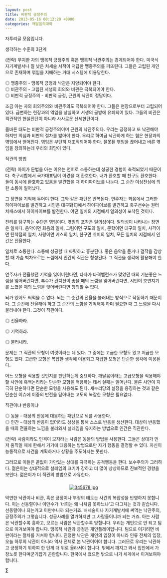 ```yaml
---
layout: post
title: 비판적 긍정주의
date: 2013-05-16 00:12:20 +0900
categories: 깨달음의대화
---
```


  


자투리글 모음입니다. 


  


생각하는 수준의 3단계 


  


(전략) 무지한 자의 맹목적 긍정주의 혹은 맹목적 낙관주의는 경계되어야 한다. 미국식 자기계발서나 질 낮은 처세술 서적이 저급한 맹종주의를 퍼뜨린다. 그들은 고립된 개인으로 존재하며 엮임을 지배하는 거대 시스템에 이용당한다. 



◎ 맹종주의 - 맹목적 긍정과 낙관은 지양되어야 한다.    
◎ 비관주의 - 고립된 서생의 회의와 비관은 극복되어야 한다.    
◎ 비판적 긍정주의 - 비판적 긍정, 근원의 낙관이 정답이다. 


  


조금 아는 자의 회의주의와 비관주의도 극복되어야 한다. 그들은 현장으로부터 고립되어 있다. 급변하는 현장과의 엮임을 상실하고 서생의 골방에 유폐되어 있다. 그들의 비관은 객관적인 현실진단이 아니라 사사로운 신세한탄이다. 


  


올바른 태도는 비판적 긍정주의이며 근원의 낙관주의다. 우리는 긍정하고 또 낙관해야 하지만 의심과 비판의 절차를 밟아야 한다. 우리로 하여금 낙관하게 하는 힘은 현장과의 엮임에서 얻어진다. 엮임은 부단히 재조직되어야 한다. 잘못된 엮임을 끊어내고 바른 엮임을 창의하는데 우리의 희망이 있다. 


  


직관의 방법 


  


(전략) 아이가 문법을 아는 이유는 언어로 소통하는데 성공한 경험이 축적되었기 때문이다. 축구시합에서 국가대표팀이 이겼을 때 환호한다. 내가 환호할 때 친구도 환호한다. 둘이 동시에 환호하고 있음을 발견했을 때 하이파이브를 나눈다. 그 순간 이심전심에 의한 소통이 일어났다. 


  


그 장면을 기억해 두어야 한다. 그와 같은 패턴은 반복된다. 연주자는 화음에서 그러한 하이파이브를 발견하고 시인은 대구對句에서 하이파이브를 발견하고 축구선수는 원터치패스에서 하이파이브를 발견한다. 어떤 일치의 지점에서 일의성이 포착된 것이다. 


  


진리를 탐구하는 수단은 엮임이다. 엮임의 포착은 일의성이다. 일의성이 나타나는 장면은 일치다. 음악이면 화음의 일치, 그림이면 구도의 일치, 문학이면 대구의 일치, 사격이면 탄착점의 일치, 사랑이면 키스의 일치, 친구면 취미의 일치, 모든 일치의 지점에서 인간은 전율한다. 


  


일치로 소통한다. 소통에 성공할 때 짜릿하고 흥분된다. 좋은 음악을 듣거나 걸작을 감상할 때 가슴 벅차오르는 느낌에서 인간의 직관은 형성된다. 그 직관을 생각에 활용해야 한다. 


  


연주자가 전율했던 기억을 잊어버린다면, 타자가 타격밸런스가 맞았던 때의 기분좋은 느낌을 잊어버린다면, 투수가 컨디션이 좋을 때의 느낌을 잊어버린다면, 시인이 호연지기를 느꼈을 때의 느낌을 잊어버린다면 창의할 수 없다. 


  


뇌가 있어도 써먹을 수 없다. 뇌는 그 순간의 전율을 불러내는 방식으로 작동하기 때문이다. 그 순간에 전율해야 하고 그 순간의 느낌을 기억해야 하며 필요한 때 그 느낌을 다시 불러내야 한다. 그것이 직관이다. 


  


◎ 전율하라. 

◎ 기억하라. 

◎ 불러내라. 


  


문제는 그 직관의 모형이 여럿이라는 데 있다. 그 중에는 고급한 모형도 있고 저급한 모형도 있다. 고급한 모형은 복잡한 생각에 이용되고 저급한 모형은 단순한 생각에 이용된다. 


  


어느 모형을 적용할 것인지를 판단하는게 중요하다. 깨달음이라는 고급모형을 적용해야 할 사안에 흑백논리라는 단순한 모형을 적용하는 데서 실패는 일어난다. 물론 사안이 지극히 단순하다면 단순한 모형을 사용해도 된다. 새누리당의 실정을 응징하는 것과 같은 단순한 이슈에 이중의 반전을 담아내는 고도의 복잡한 모형은 필요없다. 


  


직관이냐 반응이냐



◎ 동물 – 대상의 반응에 대응하는 패턴으로 뇌를 사용한다.    
◎ 인간 – 대상의 반응이 없더라도 상상을 통해 스스로 반응을 생산한다. 대상이 반응했을 때의 전율하는 느낌을 불러와서 설레임을 유지하는 방법으로 인간은 직관한다. 


  


(전략) 사람이라도 인격이 모자라는 사람은 동물의 방법을 사용한다. 그들은 상대가 먼저 움직일 때에 한해서 거기에 대응하는 방법으로만 자기 행동을 결정할 수 있다. 자신이 능동적으로 사건을 계획하거나 상황을 주도하지는 못한다. 


  


그러므로 이들은 끝없이 가만있는 상대를 자극하는 공격행동을 한다. 보수주의가 그러하다. 젊은이는 상대적으로 설레임의 크기가 강하고 더 많이 상상하므로 진보적인 경향을 보인다. 젊은이가 더 직관의 방법으로 사유한다. 


  




 ###


  




<p align="center">
  <a href="?mid=DonOh"><img alt="345678.jpg" src="assets/attach/images/198/727/315/55.JPG" /> <br /></a> 
  
  <p>
  </p>
  
  <p>
    막연한 낙관이나 비관, 혹은 긍정이나 부정의 태도는 사건의 복잡성을 반영하지 못합니다. 이는 선동렬이나 이만수가 '너희는 왜 나처럼 못하느냐'고 다그치는 것과 같습니다. 선동렬이나 되는거고 이만수니까 되는거죠. 처세술이나 자기계발서에 써먹는 낙관주의, 긍정주의가 그렇습니다. 성공사례를 열거하지만 그 사람들이니까 되는 거죠. 아는 사람은 낙관할수록 흥하고, 모르는 사람은 낙관할수록 망합니다. 우리는 개인으로 안 되고 팀으로 이겨보여야 합니다. 맹목적 낙관과 긍정은 개인플레이입니다. 팀으로 이기려면 비판이라는 절차를 거쳐야 합니다. 진정한 낙관은 개인의 입장이 아니라 인류 전체의 입장, 오늘 하루의 낙관이 아니라 역사 전체로 본 낙관이어야 합니다. 그러므로 우리는 낙관하고 긍정하기 위하여 한 단계 더 위로 올라서야 합니다. 밖에서 깨지고 와서 집안에서 가장노릇 한다며군기잡기 곤란합니다. 한국에서 졌으면 밖으로 나가 세계에서 이겨보여야 합니다.
  </p>
  
  <p>
  </p>
  
  <p>
    <b>∑</b> <br /><br />
  </p>
  
  <p>
  </p>
  
  <p>
  </p>
  
  <p>
  </p>
  
  <p>
  </p>
  
  <p>
  </p>
  
  <p>
  </p>
  
  <p>
  </p>
  
  <p>
  </p>
  
  <p>
  </p>
  
  <p>
  </p>
  
  <p>
  </p>
</p>
